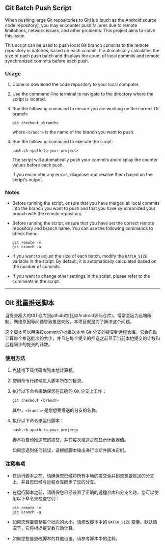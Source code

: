 ## Git Batch Push Script

When pushing large Git repositories to GitHub (such as the Android source code repository), you may encounter push failures due to remote limitations, network issues, and other problems. This project aims to solve this issue.

This script can be used to push local Git branch commits to the remote repository in batches, based on each commit. It automatically calculates the size of each push batch and displays the count of local commits and remote synchronized commits before each push.

### Usage

1. Clone or download the code repository to your local computer.
2. Use the command-line terminal to navigate to the directory where the script is located.
3. Run the following command to ensure you are working on the correct Git branch:

   ```
   git checkout <branch>
   ```

   where `<branch>` is the name of the branch you want to push.
4. Run the following command to execute the script:

   ```
   push.sh <path-to-your-project>
   ```

   The script will automatically push your commits and display the counter values before each push.

   If you encounter any errors, diagnose and resolve them based on the script's output.

### Notes

- Before running the script, ensure that you have merged all local commits into the branch you want to push and that you have synchronized your branch with the remote repository.
- Before running the script, ensure that you have set the correct remote repository and branch name. You can use the following commands to check them:

   ```
   git remote -v
   git branch -a
   ```

- If you want to adjust the size of each batch, modify the `BATCH_SIZE` variable in the script. By default, it is automatically calculated based on the number of commits.
- If you want to change other settings in the script, please refer to the comments in the script.

----------------------------------------------------------------------------------

## Git 批量推送脚本

当提交超大的GIT仓库到github时(比如Android源码仓库)，常常会因为远端限制、网络原因等问题导致推送失败，本项目就是为了解决这个问题。

这个脚本可以用来按commit分批推送本地 Git 分支的提交到远程仓库。它会自动计算每个推送批次的大小，并且在每个提交的推送之前显示当前本地提交的计数和远程同步的提交的计数。

### 使用方法

1. 克隆或下载代码库到本地计算机。
2. 使用命令行终端进入脚本所在的目录。
3. 执行以下命令来确保您在正确的 Git 分支上工作：

   ```
   git checkout <branch>
   ```

   其中，`<branch>` 是您想要推送的分支的名称。
4. 执行以下命令来运行脚本：

   ```
   push.sh <path-to-your-project>
   ```

   脚本将自动推送您的提交，并在每次推送之前显示计数器值。

   如果您遇到任何错误，请根据脚本输出进行诊断并解决它们。

### 注意事项

- 在运行脚本之前，请确保您已经将所有本地的提交合并到您想要推送的分支上，并且您已经与远程仓库同步了您的分支。
- 在运行脚本之前，请确保您已经设置了正确的远程仓库和分支名称。您可以使用以下命令来检查它们：

   ```
   git remote -v
   git branch -a
   ```

- 如果您想要调整每个批次的大小，请修改脚本中的 `BATCH_SIZE` 变量。默认情况下，它将根据提交数自动计算。
- 如果您想要更改脚本的其他设置，请参考脚本中的注释。